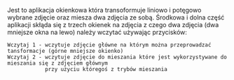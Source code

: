 Jest to aplikacja okienkowa która transoformuje liniowo i potęgowo wybrane zdjęcie oraz miesza dwa zdjęcia ze sobą. Środkowa i dolna część aplikacji skłąda się z trzech okienek na zdjęcia z czego dwa zdjęcia (dwa mniejsze okna na lewo) należy wczytać używając przycisków:
```
Wczytaj 1 - wczytuje zdjęcie główne na którym można przeprowadzać tansformacje (górne mniejsze okienko)
Wczytaj 2 - wczytuje zdjęcie do mieszania które jest wykorzystywane do mieszania się z zdjęciem głównym 
            przy użyciu któregoś z trybów mieszania
```
